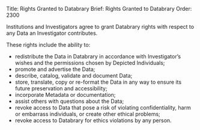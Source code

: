 Title: Rights Granted to Databrary
Brief: Rights Granted to Databrary
Order: 2300

Institutions and Investigators agree to grant Databrary rights with respect to any Data an Investigator contributes.

These rights include the ability to:

- redistribute the Data in Databrary in accordance with Investigator’s wishes and the permissions chosen by Depicted Individuals;
- promote and advertise the Data;
- describe, catalog, validate and document Data;
- store, translate, copy or re-format the Data in any way to ensure its future preservation and accessibility;
- incorporate Metadata or documentation;
- assist others with questions about the Data;
- revoke access to Data that pose a risk of violating confidentiality, harm or embarrass individuals, or create other ethical problems;
- revoke access to Databrary for ethics violations by any person.

